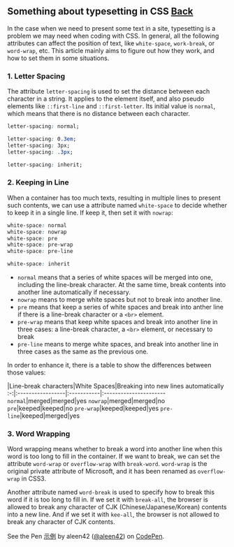 ## Something about typesetting in CSS [Back](./qa.md)

In the case when we need to present some text in a site, typesetting is a problem we may need when coding with CSS. In general, all the following attributes can affect the position of text, like `white-space`, `work-break`, or `word-wrap`, etc. This article mainly aims to figure out how they work, and how to set them in some situations.

### 1. Letter Spacing

The attribute `letter-spacing` is used to set the distance between each character in a string. It applies to the element itself, and also pseudo elements like `::first-line` and  `::first-letter`. Its initial value is `normal`, which means that there is no distance between each character.

```css
letter-spacing: normal;

letter-spacing: 0.3em;
letter-spacing: 3px;
letter-spacing: .3px;

letter-spacing: inherit;
```

### 2. Keeping in Line

When a container has too much texts, resulting in multiple lines to present such contents, we can use a attribute named `white-space` to decide whether to keep it in a single line. If keep it, then set it with `nowrap`:

```css
white-space: normal
white-space: nowrap
white-space: pre
white-space: pre-wrap
white-space: pre-line

white-space: inherit
```

- `normal` means that a series of white spaces will be merged into one, including the line-break character. At the same time, break contents into another line automatically if necessary.
- `nowrap` means to merge white spaces but not to break into another line.
- `pre` means that keep a series of white spaces and break into anther line if there is a line-break character or a `<br>` element.
- `pre-wrap` means that keep white spaces and break into another line in three cases: a line-break character, a `<br>` element, or necessary to break
- `pre-line` means to merge white spaces, and break into another line in three cases as the same as the previous one.

In order to enhance it, there is a table to show the differences between those values:

|Line-break characters|White Spaces|Breaking into new lines automatically
:-:|:-----------------|:-----------|:----------------------
`normal`|merged|merged|yes
`nowrap`|merged|merged|no
`pre`|keeped|keeped|no
`pre-wrap`|keeped|keeped|yes
`pre-line`|keeped|merged|yes

### 3. Word Wrapping

Word wrapping means whether to break a word into another line when this word is too long to fill in the container. If we want to break, we can set the attribute `word-wrap` or `overflow-wrap` with `break-word`. `word-wrap` is the original private attribute of Microsoft, and it has been renamed as `overflow-wrap` in CSS3.

Another attribute named `word-break` is used to specify how to break this word if it is too long to fill in. If we set it with `break-all`, the browser is allowed to break any character of CJK (Chinese/Japanese/Korean) contents into a new line. And if we set it with `kee-all`, the browser is not allowed to break any character of CJK contents.

<p>
<p data-height="683" data-theme-id="21735" data-slug-hash="mmBRZZ" data-default-tab="result" data-user="aleen42" data-embed-version="2" data-pen-title="示例" class="codepen">See the Pen <a href="https://codepen.io/aleen42/pen/mmBRZZ/">示例</a> by aleen42 (<a href="http://codepen.io/aleen42">@aleen42</a>) on <a href="http://codepen.io">CodePen</a>.</p>
<script async src="https://production-assets.codepen.io/assets/embed/ei.js"></script>
</p>
